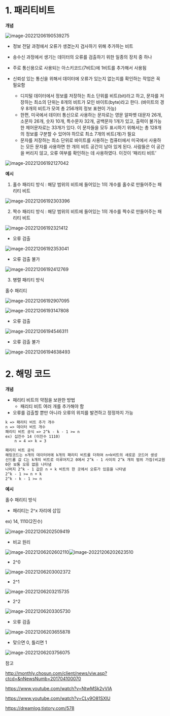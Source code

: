 # 1. 패리티비트

**개념**

![image-20221206190539275](assets/image-20221206190539275.png)

- 정보 전달 과정에서 오류가 생겼는지 검사하기 위해 추가하는 비트

- 송수신 과정에서 생기는 데이터의 오류를 검출하기 위한 일종의 장치 중 하나
- 주로 통신용으로 사용되는 아스키코드(7비트)에 1비트를 추가해서 사용됨
- 신뢰성 있는 통신을 위해서 데이터에 오류가 있는지 없는지를 확인하는 작업은 꼭 필요함
  - 디지털 데이터에서 정보를 저장하는 최소 단위를 비트(bit)라고 하고, 문자를 저장하는 최소의 단위는 8개의 비트가 모인 바이트(byte)라고 한다. (바이트의 경우 8개의 비트가 모여 총 256개의 정보 표현이 가능) 
  - 한편, 미국에서 데이터 통신으로 사용하는 문자로는 영문 알파벳 대문자 26개, 소문자 26개, 숫자 10개, 특수문자 32개, 공백문자 1개가 있고, 출력이 불가능한 제어문자로는 33개가 있다. 이 문자들을 모두 표시하기 위해서는 총 128개의 정보를 구분할 수 있어야 하므로 최소 7개의 비트(개)가 필요
  - 문자를 저장하는 최소 단위로 바이트를 사용하는 컴퓨터에서 미국에서 사용하는 모든 문자를 사용하면 한 개의 비트 공간이 남아 있게 된다. 사람들은 이 공간을 버리지 않고, 오류 여부를 확인하는 데 사용하였다. 이것이 ‘패리티 비트’

![image-20221206192127042](assets/image-20221206192127042.png)



**예시**

1. 홀수 패리티 방식 : 해당 범위의 비트에 들어있는 1의 개수를 홀수로 만들어주는 패리티 비트

![image-20221206192303396](assets/image-20221206192303396.png)



2. 짝수 패리티 방식 : 해당 범위의 비트에 들어있는 1의 개수를 짝수로 만들어주는 패리티 비트

![image-20221206192321412](assets/image-20221206192321412.png)



- 오류 검출

![image-20221206192353041](assets/image-20221206192353041.png)



- 오류 검출 불가

![image-20221206192412769](assets/image-20221206192412769.png)



3. 병렬 패리티 방식

홀수 패리티

![image-20221206192907095](assets/image-20221206192907095.png)



![image-20221206193147808](assets/image-20221206193147808.png)



- 오류 검출

![image-20221206194546311](assets/image-20221206194546311.png)



- 오류 검출 불가

![image-20221206194638493](assets/image-20221206194638493.png)







# 2. 해밍 코드

**개념**

- 패리티 비트의 약점을 보완한 방법
  - 패리티 비트 여러 개를 추가해야 함
- 오류를 검출할 뿐만 아니라 오류의 위치를 발견하고 정정까지 가능

```txt
k => 패리티 비트 추가 개수
n => 데이터 비트 개수
패리티 비트 공식 => 2^k - k - 1 >= n
ex) 십진수 14 (이진수 1110)
    n = 4 => k = 3
```

```txt
패리티 비트 공식
해밍코드는 n개의 데이터어에 k개의 패리티 비트를 더하여 n+k비트의 새로운 코드어 생성
신드롬 값 C는 k개의 비트로 이루어지고 0에서 2^k - 1 사이의 2^k 개의 범위 가짐(비교원리)
0은 보통 오류 없음 나타냄
나머지 2^k - 1 값은 n + k 비트의 한 곳에서 오류가 있음을 나타냄
2^k - 1 >= n + k
2^k - k - 1 >= n
```





**예시**

홀수 패리티 방식

- 패리티는 2^x 자리에 삽입



ex) 14, 1110(2진수)



![image-20221206202509419](assets/image-20221206202509419.png)



- 비교 원리

![image-20221206202602110](assets/image-20221206202602110.png)![image-20221206202623510](assets/image-20221206202623510.png)



- 2^0

![image-20221206203002372](assets/image-20221206203002372.png)



- 2^1

![image-20221206203215735](assets/image-20221206203215735.png)



- 2^2

![image-20221206203305730](assets/image-20221206203305730.png)



- 오류 검출

![image-20221206203655878](assets/image-20221206203655878.png)



- 맞으면 0, 틀리면 1

![image-20221206203756075](assets/image-20221206203756075.png)





참고

http://monthly.chosun.com/client/news/viw.asp?ctcd=&nNewsNumb=201704100070

https://www.youtube.com/watch?v=NtwMSk2vVIA

https://www.youtube.com/watch?v=CLy9O81SXlU

https://dreamlog.tistory.com/578